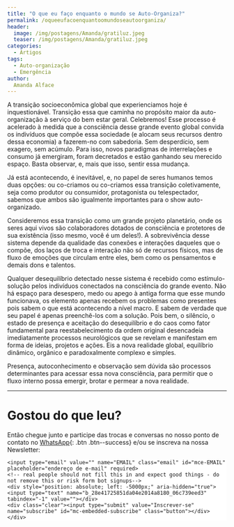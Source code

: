 ```yaml
---
title: "O que eu faço enquanto o mundo se Auto-Organiza?"
permalink: /oqueeufacoenquantoomundoseautoorganiza/
header:
  image: /img/postagens/Amanda/gratiluz.jpeg
  teaser: /img/postagens/Amanda/gratiluz.jpeg
categories:
  - Artigos
tags:
  - Auto-organização
  - Emergência
author:
  Amanda Alface
---
```


A transição socioeconômica global que experienciamos hoje é inquestionável. Transição essa que caminha no propósito maior da auto-organização à serviço do bem estar geral.  Celebremos! Esse processo é acelerado à medida que a consciência desse grande evento global convida os indivíduos que compõe essa sociedade (e alocam seus recursos dentro dessa economia) a fazerem-no com sabedoria. Sem desperdício, sem exagero, sem acúmulo. Para isso, novos paradigmas de interrelações e consumo já emergiram, foram decretados e estão ganhando seu merecido espaço. Basta observar, e, mais que isso, sentir essa mudança.

Já está acontecendo, é inevitável, e, no papel de seres humanos temos duas opções: ou co-criamos ou co-criamos essa transição coletivamente, seja como produtor ou consumidor, protagonista ou telespectador, sabemos que ambos são igualmente importantes para o show auto-organizado.

Consideremos essa transição como um grande projeto planetário, onde os seres aqui vivos são colaboradores dotados de consciência e protetores de sua existência (isso mesmo, você é um deles!). A sobrevivência desse sistema depende da qualidade das conexões e interações daqueles que o compõe, dos laços de troca e interação não só de recursos físicos, mas de fluxo de emoções que circulam entre eles, bem como os pensamentos e demais dons e talentos.

Qualquer desequilíbrio detectado nesse sistema é recebido como estímulo-solução pelos indivíduos conectados na consciência do grande evento. Não há espaço para desespero, medo ou apego à antiga forma que esse mundo funcionava, os elemento apenas recebem os problemas como presentes pois sabem o que está acontecendo a nível macro. E sabem de verdade que seu papel é apenas preenchê-los com a solução. Pois bem, o silêncio, o estado de presença e aceitação do desequilíbrio e do caos como fator fundamental para reestabelecimento da ordem original desencadeia imediatamente processos neurológicos que se revelam e manifestam em forma de ideias, projetos e ações. Eis a nova realidade global, equilíbrio dinâmico, orgânico e paradoxalmente complexo e simples.

Presença, autoconhecimento e observação sem dúvida são processos determinantes para acessar essa nova consciência, para permitir que o fluxo interno possa emergir, brotar e permear a nova realidade.

---
# Gostou do que leu?

Então chegue junto e participe das trocas e conversas no nosso ponto de contato no [<i class="fab fa-whatsapp"></i> WhatsApp](https://chat.whatsapp.com/LXx9lFet4j3Gis9tTBEKig){: .btn .btn--success} e/ou se inscreva na nossa Newsletter:

<!-- Begin MailChimp Signup Form -->
<link href="//cdn-images.mailchimp.com/embedcode/horizontal-slim-10_7.css" rel="stylesheet" type="text/css">
<style type="text/css">
	#mc_embed_signup{background:#fff; clear:left; font:14px Helvetica,Arial,sans-serif; width:100%;}
	/* Add your own MailChimp form style overrides in your site stylesheet or in this style block.
	   We recommend moving this block and the preceding CSS link to the HEAD of your HTML file. */
</style>
<div id="mc_embed_signup">
<form action="https://emergir.us16.list-manage.com/subscribe/post?u=28e41725851da04e2014a8180&amp;id=06c739eed3" method="post" id="mc-embedded-subscribe-form" name="mc-embedded-subscribe-form" class="validate" target="_blank" novalidate>
    <div id="mc_embed_signup_scroll">

	<input type="email" value="" name="EMAIL" class="email" id="mce-EMAIL" placeholder="endereço de e-mail" required>
    <!-- real people should not fill this in and expect good things - do not remove this or risk form bot signups-->
    <div style="position: absolute; left: -5000px;" aria-hidden="true"><input type="text" name="b_28e41725851da04e2014a8180_06c739eed3" tabindex="-1" value=""></div>
    <div class="clear"><input type="submit" value="Inscrever-se" name="subscribe" id="mc-embedded-subscribe" class="button"></div>
    </div>
</form>
</div>

<!--End mc_embed_signup-->
